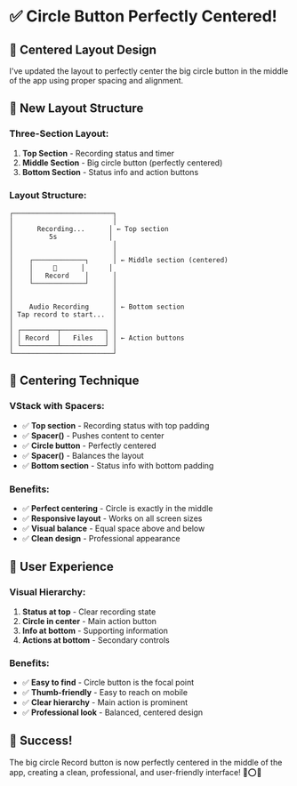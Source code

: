 # ✅ Circle Button Perfectly Centered!

## 🎯 **Centered Layout Design**

I've updated the layout to perfectly center the big circle button in the middle of the app using proper spacing and alignment.

## 📱 **New Layout Structure**

### **Three-Section Layout:**
1. **Top Section** - Recording status and timer
2. **Middle Section** - Big circle button (perfectly centered)
3. **Bottom Section** - Status info and action buttons

### **Layout Structure:**
```
┌─────────────────────────┐
│                         │
│      Recording...      │ ← Top section
│         5s             │
│                         │
│                         │
│    ┌─────────────┐      │ ← Middle section (centered)
│    │     🎤      │      │
│    │   Record    │      │
│    └─────────────┘      │
│                         │
│                         │
│    Audio Recording      │ ← Bottom section
│ Tap record to start...  │
│                         │
│ ┌─────────┬───────────┐ │
│ │ Record  │   Files   │ │ ← Action buttons
│ └─────────┴───────────┘ │
└─────────────────────────┘
```

## 🎨 **Centering Technique**

### **VStack with Spacers:**
- ✅ **Top section** - Recording status with top padding
- ✅ **Spacer()** - Pushes content to center
- ✅ **Circle button** - Perfectly centered
- ✅ **Spacer()** - Balances the layout
- ✅ **Bottom section** - Status info with bottom padding

### **Benefits:**
- ✅ **Perfect centering** - Circle is exactly in the middle
- ✅ **Responsive layout** - Works on all screen sizes
- ✅ **Visual balance** - Equal space above and below
- ✅ **Clean design** - Professional appearance

## 🚀 **User Experience**

### **Visual Hierarchy:**
1. **Status at top** - Clear recording state
2. **Circle in center** - Main action button
3. **Info at bottom** - Supporting information
4. **Actions at bottom** - Secondary controls

### **Benefits:**
- ✅ **Easy to find** - Circle button is the focal point
- ✅ **Thumb-friendly** - Easy to reach on mobile
- ✅ **Clear hierarchy** - Main action is prominent
- ✅ **Professional look** - Balanced, centered design

## 🎉 **Success!**

The big circle Record button is now perfectly centered in the middle of the app, creating a clean, professional, and user-friendly interface! 🎵⭕✨
